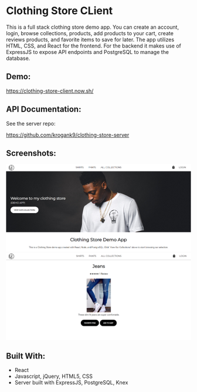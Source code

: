 # Clothing Store CLient

This is a full stack clothing store demo app. You can create an account, login, browse collections, products, add products to your cart, create reviews products, and favorite items to save for later. The app utilizes HTML, CSS, and React for the frontend. For the backend it makes use of ExpressJS to expose API endpoints and PostgreSQL to manage the database.

## Demo:

https://clothing-store-client.now.sh/

## API Documentation:

See the server repo:

https://github.com/krogank9/clothing-store-server

## Screenshots:

![landing](screenshots/landing-page.png)
![product](screenshots/product-page.png)

## Built With:

* React
* Javascript, jQuery, HTML5, CSS
* Server built with ExpressJS, PostgreSQL, Knex
